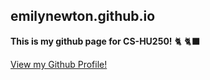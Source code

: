 ## emilynewton.github.io
**This is my github page for CS-HU250!**
🐈 🐈‍⬛

[View my Github Profile!](https://github.com/emilynewton)


